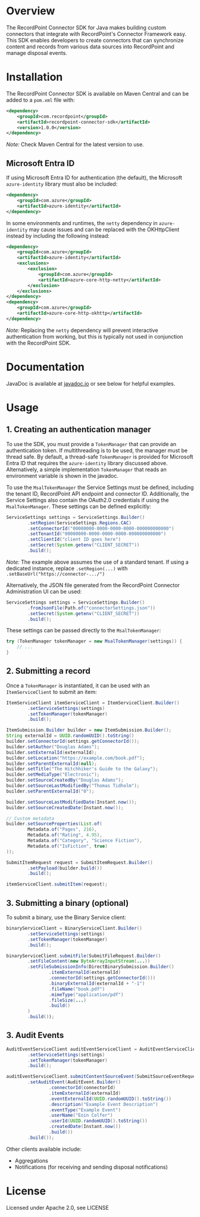 # Overview
The RecordPoint Connector SDK for Java makes building custom connectors that integrate with RecordPoint's Connector 
Framework easy.
This SDK enables developers to create connectors that can synchronize content and records from various data sources 
into RecordPoint and manage disposal events.

# Installation
The RecordPoint Connector SDK is available on Maven Central and can be added to a `pom.xml` file with:

```xml
<dependency>
    <groupId>com.recordpoint</groupId>
    <artifactId>recordpoint-connector-sdk</artifactId>
    <version>1.0.0</version>
</dependency>
```

*Note:* Check Maven Central for the latest version to use.

## Microsoft Entra ID
If using Microsoft Entra ID for authentication (the default), the Microsoft `azure-identity` library must also be included:

```xml
<dependency>
    <groupId>com.azure</groupId>
    <artifactId>azure-identity</artifactId>
</dependency>
```

In some environments and runtimes, the `netty` dependency in `azure-identity` may cause issues and can be replaced with 
the OKHttpClient instead by including the following instead:

```xml
<dependency>
    <groupId>com.azure</groupId>
    <artifactId>azure-identity</artifactId>
    <exclusions>
        <exclusion>
            <groupId>com.azure</groupId>
            <artifactId>azure-core-http-netty</artifactId>
        </exclusion>
    </exclusions>
</dependency>
<dependency>
    <groupId>com.azure</groupId>
    <artifactId>azure-core-http-okhttp</artifactId>
</dependency>
```

*Note:* Replacing the `netty` dependency will prevent interactive authentication from working, but this is typically not 
used in conjunction with the RecordPoint SDK.

# Documentation
JavaDoc is available at [javadoc.io](https://javadoc.io) or see below for helpful examples.

# Usage
## 1. Creating an authentication manager
To use the SDK, you must provide a `TokenManager` that can provide an authentication token. 
If multithreading is to be used, the manager must be thread safe. 
By default, a thread-safe `TokenManager` is provided for Microsoft Entra ID that requires the `azure-identity` library
discussed above. Alternatively, a simple implementation `TokenManager` that reads an environment variable is
shown in the javadoc.

To use the `MsalTokenManager` the Service Settings must be defined, including the tenant ID,
RecordPoint API endpoint and connector ID. Additionally, the Service Settings also contain the
OAuth2.0 credentials if using the `MsalTokenManager`. These settings can be defined explicitly:
```java
ServiceSettings settings = ServiceSettings.Builder()
        .setRegion(ServiceSettings.Regions.CAC)
        .setConnectorId("00000000-0000-0000-0000-000000000000")
        .setTenantId("00000000-0000-0000-0000-000000000000")
        .setClientId("client ID goes here")
        .setSecret(System.getenv("CLIENT_SECRET"))
        .build();
```
*Note:* The example above assumes the use of a standard tenant. If using a dedicated
instance, replace `.setRegion(...)` with `.setBaseUrl("https://connector-.../")`

Alternatively, the JSON file generated from the RecordPoint Connector Administration UI 
can be used:

```java
ServiceSettings settings = ServiceSettings.Builder()
        .fromJsonFile(Path.of("connectorSettings.json"))
        .setSecret(System.getenv("CLIENT_SECRET"))
        .build();
```

These settings can be passed directly to the `MsalTokenManager`:
```java
try (TokenManager tokenManager = new MsalTokenManager(settings)) {
    // ...
}
```

## 2. Submitting a record
Once a `TokenManager` is instantiated, it can be used with an `ItemServiceClient` to
submit an item:

```java
ItemServiceClient itemServiceClient = ItemServiceClient.Builder()
        .setServiceSettings(settings)
        .setTokenManager(tokenManager)
        .build();

ItemSubmission.Builder builder = new ItemSubmission.Builder();
String externalId = UUID.randomUUID().toString()
builder.setConnectorId(settings.getConnectorId());
builder.setAuthor("Douglas Adams");
builder.setExternalId(externalId);
builder.setLocation("https://example.com/book.pdf");
builder.setParentExternalId(null);
builder.setTitle("The Hitchhiker's Guide to the Galaxy");
builder.setMediaType("Electronic");
builder.setSourceCreatedBy("Douglas Adams");
builder.setSourceLastModifiedBy("Thomas Tidholm");
builder.setParentExternalId("0");

builder.setSourceLastModifiedDate(Instant.now());
builder.setSourceCreatedDate(Instant.now());

// Custom metadata
builder.setSourceProperties(List.of(
        Metadata.of("Pages", 216),
        Metadata.of("Rating", 4.95),
        Metadata.of("Category", "Science Fiction"),
        Metadata.of("IsFiction", true)
));

SubmitItemRequest request = SubmitItemRequest.Builder()
        .setPayload(builder.build())
        .build();

itemServiceClient.submitItem(request);
```

## 3. Submitting a binary (optional)
To submit a binary, use the Binary Service client:

```java
binaryServiceClient = BinaryServiceClient.Builder()
        .setServiceSettings(settings)
        .setTokenManager(tokenManager)
        .build();

binaryServiceClient.submitFile(SubmitFileRequest.Builder()
        .setFileContent(new ByteArrayInputStream(...))
        .setFileSubmissionInfo(DirectBinarySubmission.Builder()
                .itemExternalId(externalId)
                .connectorId(settings.getConnectorId()))
                .binaryExternalId(externalId + "-1")
                .fileName("book.pdf")
                .mimeType("application/pdf")
                .fileSize(...)
                .build()
        )
        .build());
```

## 3. Audit Events
```java
AuditEventServiceClient auditEventServiceClient = AuditEventServiceClient.Builder()
        .setServiceSettings(settings)
        .setTokenManager(tokenManager)
        .build();

auditEventServiceClient.submitContentSourceEvent(SubmitSourceEventRequest.Builder()
        .setAuditEvent(AuditEvent.Builder()
                .connectorId(connectorId)
                .itemExternalId(externalId)
                .eventExternalId(UUID.randomUUID().toString())
                .description("Example Event Description")
                .eventType("Example Event")
                .userName("Eoin Colfer")
                .userId(UUID.randomUUID().toString())
                .createdDate(Instant.now())
                .build())
        .build());
```

Other clients available include:

- Aggregations
- Notifications (for receiving and sending disposal notifications)

# License
Licensed under Apache 2.0, see LICENSE